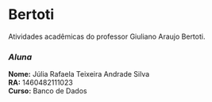 # Bertoti
Atividades acadêmicas do professor Giuliano Araujo Bertoti.

### _Aluna_

**Nome:** Júlia Rafaela Teixeira Andrade Silva<br />
**RA:** 1460482111023<br />
**Curso:** Banco de Dados<br />
